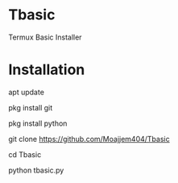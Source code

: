 # Tbasic
Termux Basic Installer 
# Installation 

apt update

pkg install git 

pkg install python

git clone https://github.com/Moajjem404/Tbasic

cd Tbasic

python tbasic.py

